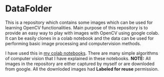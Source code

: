 # DataFolder
This is a repository which contains some images which can be used for learning OpenCV functionalities. Main purpose of this repository is to provide an easy way to play with images with OpenCV using google colab. It can be easily clones in a colab notebook and the data can be used for performing basic image processing and computervision methods. 

I have used this in [my colab notebooks](https://github.com/kaustubh-sadekar/Colab-Notebooks). There are many simple algorithms of computer vision that I have explained in these notebooks.
**NOTE:** All images in the repository are either captured by myself or are downloded from google. All the downloded images had **Labeled for reuse** permission.
